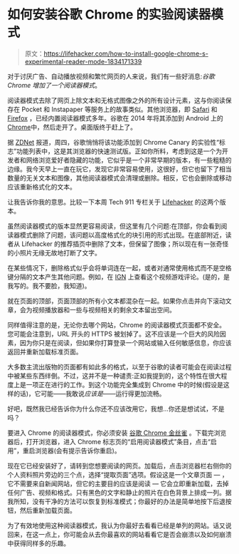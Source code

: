 # 如何安装谷歌 Chrome 的实验阅读器模式

> 原文：<https://lifehacker.com/how-to-install-google-chrome-s-experimental-reader-mode-1834171339>

对于讨厌广告、自动播放视频和繁忙网页的人来说，我们有一些好消息:*谷歌 Chrome 增加了一个阅读器模式*。



阅读器模式去除了网页上除文本和无格式图像之外的所有设计元素，这与你阅读保存在 Pocket 和 Instapaper 等服务上的故事类似。其他浏览器，即 [Safari](https://www.macworld.com/article/3206708/how-to-use-reader-mode-in-safari-11.html) 和 [Firefox](https://blog.mozilla.org/firefox/reader-view/) ，已经内置阅读器模式多年。谷歌在 2014 年将其添加到 Android 上的[Chrome](https://lifehacker.com/enable-the-new-hidden-reader-mode-in-chrome-for-andro-1666469700)中，然后走开了。桌面版终于赶上了。

据 [ZDNet](https://www.zdnet.com/article/google-chrome-to-get-a-reader-mode/) 报道，周四，谷歌悄悄将该功能添加到 Chrome Canary 的实验性“标志”功能列表中，这是其浏览器的快速测试版。正如你所料，考虑到这是一个为开发者和网络浏览爱好者隐藏的功能，它似乎是一个非常早期的版本，有一些粗糙的边缘。我今天早上一直在玩它，发现它非常容易使用，这很好，但它也留下了相当数量的无关文本和图像，其他阅读器模式会清理或删除。相反，它也会删除或移动应该重新格式化的文本。

让我告诉你我的意思。比较一下本周 Tech 911 专栏关于 [Lifehacker](https://lifehacker.com/is-it-safe-to-leave-my-smartphone-on-my-wireless-charge-1834138691) 的这两个版本。

虽然阅读器模式的版本显然更容易阅读，但这里有几个问题:在顶部，你会看到阅读器模式删除了问题，该问题以高度格式化的块引用的形式出现。在底部附近，读者从 Lifehacker 的推荐插页中删除了文本，但保留了图像；所以现在有一张奇怪的小照片无缘无故地打断了文字。

在某些情况下，删除格式似乎会将单词连在一起，或者对通常使用格式而不是空格键分隔的文本产生其他问题。例如，在 [IGN](https://www.ign.com/articles/2019/04/17/pathway-review) 上查看这个视频游戏评论。(是的，是我写的。我不要脸，我知道)。

就在页面的顶部，页面顶部的所有小文本都混杂在一起。如果你点击并向下滚动文章，会为视频播放器和一些与视频相关的剩余文本留出空间。

同样值得注意的是，无论你去哪个网站，Chrome 的阅读器模式页面都不安全。您可能会注意到，URL 开头的 HTTPS 被划掉了。这不应该是一个巨大的风险因素，因为你只是在阅读，但如果你打算登录一个网站或输入任何敏感信息，你应该返回并重新加载标准页面。

大多数主流出版物的页面都有如此多的格式，以至于谷歌的读者可能会在阅读过程中被某些东西绊倒。不过，这并不是一种谴责:正如我提到的，这个特性在很大程度上是一项正在进行的工作。到这个功能完全集成到 Chrome 中的时候(假设是这样的话)，它可能——我敢说*应该是*——运行得更加流畅。

好吧，既然我已经告诉你为什么你还不应该改用它，我想...你还是想试试，不是吗？

要进入 Chrome 的阅读器模式，你必须安装 [谷歌 Chrome 金丝雀](https://www.google.com/chrome/canary/) 。下载完浏览器后，打开浏览器，进入 Chrome 标志页的“启用阅读器模式”条目，点击“启用”，重启浏览器(会有提示告诉你重启)。

现在它已经安装好了，请转到您想要阅读的网页。加载后，点击浏览器栏右侧你的个人资料照片旁边的三个点，选择“提取页面”选项。假设这是一个文章页面 — ，它不需要来自新闻网站，但它的主要目的应该是阅读 — 它会立即重新加载，去掉任何广告、视频和格式。只有黑色的文字和静止的照片在白色背景上排成一列。据我所知，没有干净的方法可以恢复到标准模式；你最好的办法是简单地按下后退按钮，然后重新加载页面。

为了有效地使用这种阅读器模式，我认为你最好去看看已经是单列的网站。话又说回来，在这一点上，你可能会从去你最喜欢的网站看看它是否会崩溃以及如何崩溃中获得同样多的乐趣。